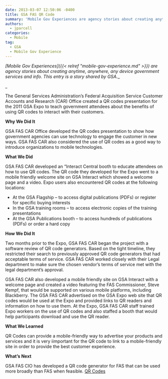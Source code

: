 ```yaml
---
date: 2013-03-07 12:50:06 -0400
title: GSA FAS QR Code
summary: 'Mobile Gov Experiences are agency stories about creating anytime, anywhere, any device government services and info. This entry is a story shared by GSA. The General Services Administration&#8217;s Federal Acquisition Service Customer Accounts and Research (CAR) Office created a QR codes presentation for the 2011 GSA Expo to teach government attendees about the benefits of'
authors:
  - jparcell
categories:
  - Mobile
tag:
  - GSA
  - Mobile Gov Experience
---
```


_[Mobile Gov Experiences]({{< relref "mobile-gov-experience.md" >}}) are agency stories about creating anytime, anywhere, any device government services and info. This entry is a story shared by GSA.__
  
_ 

The General Services Administration&#8217;s Federal Acquisition Service Customer Accounts and Research (CAR) Office created a QR codes presentation for the 2011 GSA Expo to teach government attendees about the benefits of using QR codes to interact with their customers.

**Why We Did It**
  
GSA FAS CAR Office developed the QR codes presentation to show how government agencies can use technology to engage the customer in new ways. GSA FAS CAR also considered the use of QR codes as a good way to introduce organizations to mobile technologies.

**What We Did**
  
GSA FAS CAR developed an &#8220;Interact Central booth to educate attendees on how to use QR codes. The QR code they developed for the Expo went to a mobile friendly welcome site on GSA Interact which showed a welcome page and a video. Expo users also encountered QR codes at the following locations:

  * At the GSA Flagship – to access digital publications (PDFs) or register for specific buying interests
  * In the GSA training rooms – to access electronic copies of the training presentations
  * At the GSA Publications booth – to access hundreds of publications (PDFs) or order a hard copy

**How We Did It**
  
Two months prior to the Expo, GSA FAS CAR began the project with a software review of QR code generators. Based on the tight timeline, they restricted their search to previously approved QR code generators that had acceptable terms of service. GSA FAS CAR worked closely with their Legal department to make sure the chosen vendor&#8217;s terms of service met with the legal department&#8217;s approval.

GSA FAS CAR also developed a mobile friendly site on GSA Interact with a welcome page and created a video featuring the FAS Commissioner, Steve Kempf, that would be supported on various mobile platforms, including Blackberry. The GSA FAS CAR advertised on the GSA Expo web site that QR codes would be used at the Expo and provided links to QR readers and information on how to use them. At the Expo, GSA FAS CAR staff trained Expo workers on the use of QR codes and also staffed a booth that would help participants download and use the QR reader.

**What We Learned**
  
QR Codes can provide a mobile-friendly way to advertise your products and services and it is very iimportant for the QR code to link to a mobile-friendly site in order to provide the best customer experience.

**What&#8217;s Next**
  
GSA FAS CIO has developed a QR code generator for FAS that can be used more broadly than FAS when feasible. [QR Codes](https://s3.amazonaws.com/sitesusa/wp-content/uploads/sites/212/2013/12/QR-Codes.pptx)
  
 